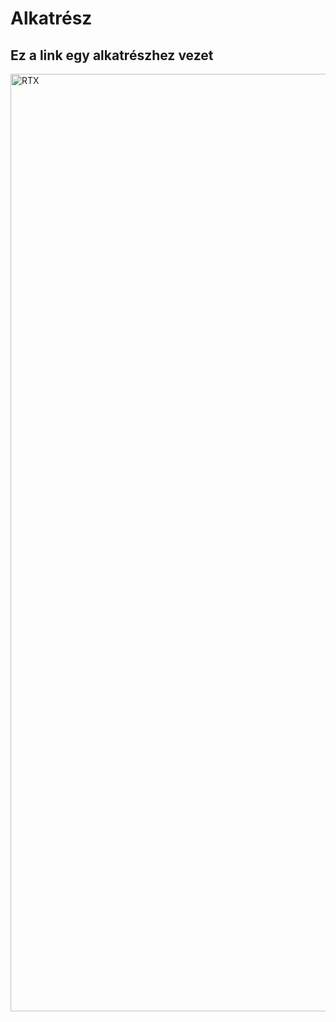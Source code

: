 # Alkatrész
<body> 
    <h2> Ez a link egy alkatrészhez vezet </h2> 
   <a href="https://www.nvidia.com/en-eu/geforce/graphics-cards/30-series/rtx-3090/" target="_blank">
 <img src="https://cdn.myshoptet.com/usr/www.profitmachine.eu/user/shop/big/87_geforce-rtx-3090-shop-630-d-2x.png?60202092" alt="RTX" title="RTX" width=1500>
    </a>
</body> 

